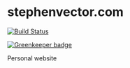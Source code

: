 # stephenvector.com

[![Build Status](https://travis-ci.org/stephenvector/stephenvector.com.svg?branch=master)](https://travis-ci.org/stephenvector/stephenvector.com)

[![Greenkeeper badge](https://badges.greenkeeper.io/stephenvector/stephenvector.com.svg)](https://greenkeeper.io/)

Personal website 
